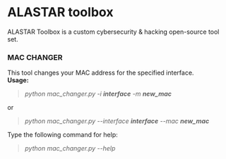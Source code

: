 # ALASTAR toolbox
ALASTAR Toolbox is a custom cybersecurity & hacking open-source tool set.

### MAC CHANGER
This tool changes your MAC address for the specified interface.  
**Usage:**  
>_python mac_changer.py -i **interface** -m **new_mac**_

or  

>_python mac_changer.py --interface **interface** --mac **new_mac**_

Type the following command for help:  
>_python mac_changer.py --help_
